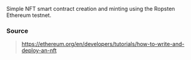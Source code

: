 Simple NFT smart contract creation and minting using the Ropsten Ethereum testnet.

### Source
> https://ethereum.org/en/developers/tutorials/how-to-write-and-deploy-an-nft